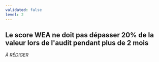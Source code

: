 ```yaml
---
validated: false
level: 2
---
```


## Le score WEA ne doit pas dépasser 20% de la valeur lors de l'audit pendant plus de 2 mois

*À RÉDIGER*
